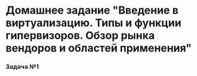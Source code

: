 # Домашнее задание "Введение в виртуализацию. Типы и функции гипервизоров. Обзор рынка вендоров и областей применения"


### Задача №1
